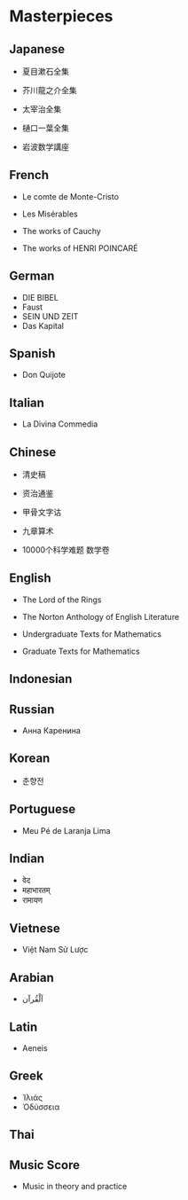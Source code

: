 # Masterpieces

## Japanese

- 夏目漱石全集
- 芥川龍之介全集
- 太宰治全集
- 樋口一葉全集

- 岩波数学講座

## French

- Le comte de Monte-Cristo
- Les Misérables

- The works of Cauchy
- The works of HENRI POINCARÉ

## German

- DIE BIBEL
- Faust
- SEIN UND ZEIT
- Das Kapital

## Spanish

- Don Quijote

## Italian

- La Divina Commedia

## Chinese

- 清史稿
- 资治通鉴

- 甲骨文字诂

- 九章算术

- 10000个科学难题 数学卷

## English

- The Lord of the Rings

- The Norton Anthology of English Literature

- Undergraduate Texts for Mathematics
- Graduate Texts for Mathematics

## Indonesian

## Russian
- Анна Каренина

## Korean
- 춘향전

## Portuguese
- Meu Pé de Laranja Lima

## Indian
- वेद
- महाभारतम्
- रामायण

## Vietnese
- Việt Nam Sử Lược

## Arabian
- اَلْقُرآن

## Latin
- Aeneis

## Greek
- Ἰλιάς
- Ὀδύσσεια

## Thai

## Music Score
- Music in theory and practice